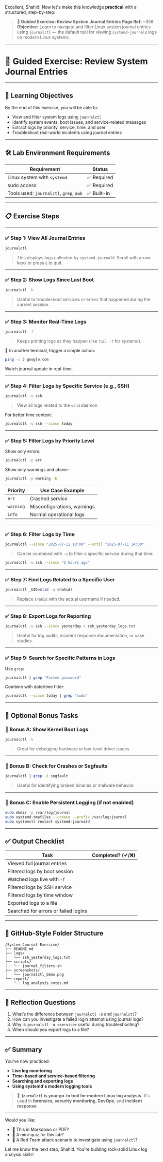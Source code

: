 Excellent, Shahid! Now let's make this knowledge **practical** with a structured, step-by-step:

> **🧪 Guided Exercise: Review System Journal Entries**
> **Page Ref:** \~358
> **Objective:** Learn to navigate and filter Linux system journal entries using `journalctl` — the default tool for viewing `systemd-journald` logs on modern Linux systems.

---

# 🧪 Guided Exercise: Review System Journal Entries

---

## 🎯 Learning Objectives

By the end of this exercise, you will be able to:

* View and filter system logs using `journalctl`
* Identify system events, boot issues, and service-related messages
* Extract logs by priority, service, time, and user
* Troubleshoot real-world incidents using journal entries

---

## 🛠️ Lab Environment Requirements

| Requirement                             | Status     |
| --------------------------------------- | ---------- |
| Linux system with `systemd`             | ✅ Required |
| sudo access                             | ✅ Required |
| Tools used: `journalctl`, `grep`, `awk` | ✅ Built-in |

---

## 📋 Exercise Steps

---

### ✅ Step 1: View All Journal Entries

```bash
journalctl
```

> This displays logs collected by `systemd-journald`.
> Scroll with arrow keys or press `q` to quit.

---

### ✅ Step 2: Show Logs Since Last Boot

```bash
journalctl -b
```

> Useful to troubleshoot services or errors that happened during the current session.

---

### ✅ Step 3: Monitor Real-Time Logs

```bash
journalctl -f
```

> Keeps printing logs as they happen (like `tail -f` for systemd).

🔁 In another terminal, trigger a simple action:

```bash
ping -c 3 google.com
```

Watch journal update in real-time.

---

### ✅ Step 4: Filter Logs by Specific Service (e.g., SSH)

```bash
journalctl -u ssh
```

> View all logs related to the `sshd` daemon.

For better time context:

```bash
journalctl -u ssh --since today
```

---

### ✅ Step 5: Filter Logs by Priority Level

Show only errors:

```bash
journalctl -p err
```

Show only warnings and above:

```bash
journalctl -p warning -b
```

| Priority  | Use Case Example            |
| --------- | --------------------------- |
| `err`     | Crashed service             |
| `warning` | Misconfigurations, warnings |
| `info`    | Normal operational logs     |

---

### ✅ Step 6: Filter Logs by Time

```bash
journalctl --since "2025-07-11 10:00" --until "2025-07-11 14:00"
```

> Can be combined with `-u` to filter a specific service during that time:

```bash
journalctl -u ssh --since "2 hours ago"
```

---

### ✅ Step 7: Find Logs Related to a Specific User

```bash
journalctl _UID=$(id -u shahid)
```

> Replace `shahid` with the actual username if needed.

---

### ✅ Step 8: Export Logs for Reporting

```bash
journalctl -u ssh --since yesterday > ssh_yesterday_logs.txt
```

> Useful for log audits, incident response documentation, or case studies.

---

### ✅ Step 9: Search for Specific Patterns in Logs

Use `grep`:

```bash
journalctl | grep "Failed password"
```

Combine with date/time filter:

```bash
journalctl --since today | grep "sudo"
```

---

## 🔁 Optional Bonus Tasks

### 🔧 Bonus A: Show Kernel Boot Logs

```bash
journalctl -k
```

> Great for debugging hardware or low-level driver issues.

---

### 🔧 Bonus B: Check for Crashes or Segfaults

```bash
journalctl | grep -i segfault
```

> Useful for identifying broken binaries or malware behavior.

---

### 🔧 Bonus C: Enable Persistent Logging (if not enabled)

```bash
sudo mkdir -p /var/log/journal
sudo systemd-tmpfiles --create --prefix /var/log/journal
sudo systemctl restart systemd-journald
```

---

## ✅ Output Checklist

| Task                                 | Completed? (✔/❌) |
| ------------------------------------ | ---------------- |
| Viewed full journal entries          |                  |
| Filtered logs by boot session        |                  |
| Watched logs live with `-f`          |                  |
| Filtered logs by SSH service         |                  |
| Filtered logs by time window         |                  |
| Exported logs to a file              |                  |
| Searched for errors or failed logins |                  |

---

## 📁 GitHub-Style Folder Structure

```
/System-Journal-Exercise/
├── README.md
├── logs/
│   └── ssh_yesterday_logs.txt
├── scripts/
│   └── journal_filters.sh
├── screenshots/
│   └── journalctl_demo.png
└── report/
    └── log_analysis_notes.md
```

---

## 🧠 Reflection Questions

1. What’s the difference between `journalctl -b` and `journalctl`?
2. How can you investigate a failed login attempt using journal logs?
3. Why is `journalctl -u <service>` useful during troubleshooting?
4. When should you export logs to a file?

---

## ✅ Summary

You've now practiced:

* **Live log monitoring**
* **Time-based and service-based filtering**
* **Searching and exporting logs**
* **Using systemd's modern logging tools**

> 📌 **`journalctl` is your go-to tool for modern Linux log analysis.**
> It's used in **forensics, security monitoring, DevOps**, and **incident response**.

---

Would you like:

* 📄 This in Markdown or PDF?
* 🧠 A mini-quiz for this lab?
* 🚨 A Red Team attack scenario to investigate using `journalctl`?

Let me know the next step, Shahid. You're building rock-solid Linux log analysis skills!
